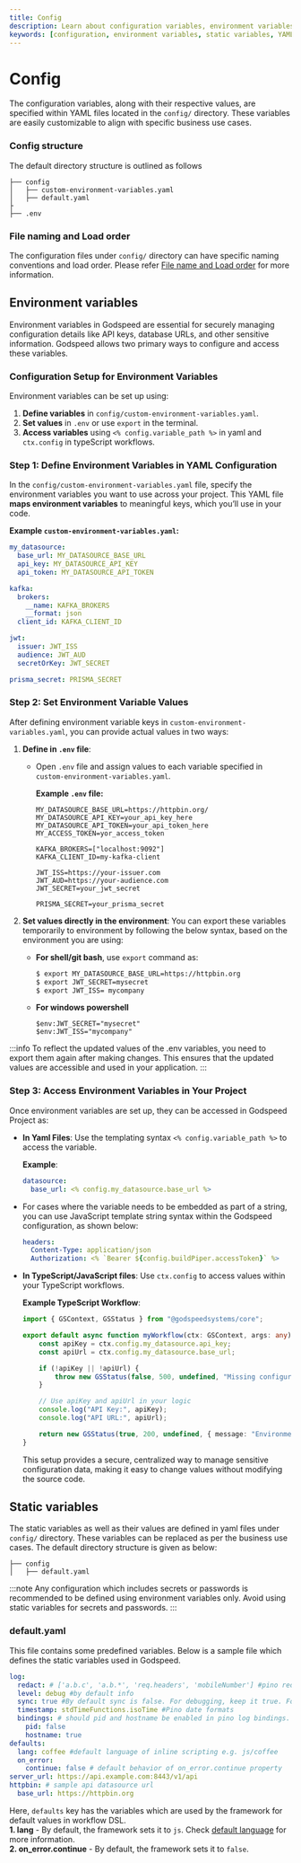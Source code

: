 ```yaml
---
title: Config
description: Learn about configuration variables, environment variables, and static variables in Godspeed.
keywords: [configuration, environment variables, static variables, YAML, config directory]
---
```

# Config

The configuration variables, along with their respective values, are specified within YAML files located in the `config/` directory. These variables are easily customizable to align with specific business use cases. 
### Config structure
The default directory structure is outlined as follows

```
├── config
│   ├── custom-environment-variables.yaml
│   ├── default.yaml
├
├── .env
```

### File naming and Load order
The configuration files under `config/` directory can have specific naming conventions and load order. Please refer [File name and Load order](https://github.com/node-config/node-config/wiki/Configuration-Files#file-load-order) for more information.


## Environment variables

Environment variables in Godspeed are essential for securely managing configuration details like API keys, database URLs, and other sensitive information. Godspeed allows two primary ways to configure and access these variables.

### Configuration Setup for Environment Variables

Environment variables can be set up using: 
1. **Define variables** in `config/custom-environment-variables.yaml`.
2. **Set values** in `.env` or use `export` in the terminal.
3. **Access variables** using `<% config.variable_path %>` in yaml and `ctx.config` in typeScript workflows.

### Step 1: Define Environment Variables in YAML Configuration

In the `config/custom-environment-variables.yaml` file, specify the environment variables you want to use across your project. This YAML file **maps environment variables** to meaningful keys, which you’ll use in your code.

**Example `custom-environment-variables.yaml`:**

```yaml
my_datasource:
  base_url: MY_DATASOURCE_BASE_URL
  api_key: MY_DATASOURCE_API_KEY
  api_token: MY_DATASOURCE_API_TOKEN

kafka:
  brokers:
    __name: KAFKA_BROKERS
    __format: json
  client_id: KAFKA_CLIENT_ID

jwt:
  issuer: JWT_ISS
  audience: JWT_AUD
  secretOrKey: JWT_SECRET

prisma_secret: PRISMA_SECRET
```

### Step 2: Set Environment Variable Values

After defining environment variable keys in `custom-environment-variables.yaml`, you can provide actual values in two ways:

1. **Define in `.env` file**:
   - Open `.env` file and assign values to each variable specified in `custom-environment-variables.yaml`.

     **Example `.env` file:**
     ```plaintext
     MY_DATASOURCE_BASE_URL=https://httpbin.org/
     MY_DATASOURCE_API_KEY=your_api_key_here
     MY_DATASOURCE_API_TOKEN=your_api_token_here
     MY_ACCESS_TOKEN=yor_access_token
     
     KAFKA_BROKERS=["localhost:9092"]
     KAFKA_CLIENT_ID=my-kafka-client
     
     JWT_ISS=https://your-issuer.com
     JWT_AUD=https://your-audience.com
     JWT_SECRET=your_jwt_secret
     
     PRISMA_SECRET=your_prisma_secret
     ```

2. **Set values directly in the environment**:
    You can export these variables temporarily to environment by following the below syntax, based on the environment you are using:
    - **For shell/git bash**, use `export` command as:
      ```bash
      $ export MY_DATASOURCE_BASE_URL=https://httpbin.org
      $ export JWT_SECRET=mysecret
      $ export JWT_ISS= mycompany
      ```
    - **For windows powershell**
      ```
      $env:JWT_SECRET="mysecret"
      $env:JWT_ISS="mycompany"
      ```

:::info To reflect the updated values of the .env variables, you need to export them again after making changes. This ensures that the updated values are accessible and used in your application.
:::


### Step 3: Access Environment Variables in Your Project

Once environment variables are set up, they can be accessed in Godspeed Project as:

- **In Yaml Files**: Use the templating syntax `<% config.variable_path %>` to access the variable.
  
  **Example**:
  ```yaml
  datasource:
    base_url: <% config.my_datasource.base_url %>
  ```
- For cases where the variable needs to be embedded as part of a string, you can use JavaScript template string syntax within the Godspeed configuration, as shown below:
  
  ```yaml
  headers: 
    Content-Type: application/json
    Authorization: <% `Bearer ${config.buildPiper.accessToken}` %>    # to use Bearer + token 
  ```
  
- **In TypeScript/JavaScript files**:
  Use `ctx.config` to access values within your TypeScript workflows.

  **Example TypeScript Workflow**:
  ```typescript
  import { GSContext, GSStatus } from "@godspeedsystems/core";

  export default async function myWorkflow(ctx: GSContext, args: any) {
      const apiKey = ctx.config.my_datasource.api_key;
      const apiUrl = ctx.config.my_datasource.base_url;

      if (!apiKey || !apiUrl) {
          throw new GSStatus(false, 500, undefined, "Missing configuration variables");
      }

      // Use apiKey and apiUrl in your logic
      console.log("API Key:", apiKey);
      console.log("API URL:", apiUrl);

      return new GSStatus(true, 200, undefined, { message: "Environment variables accessed successfully" });
  }
  ```
  This setup provides a secure, centralized way to manage sensitive configuration data, making it easy to change values without modifying the source code.


## Static variables
The static variables as well as their values are defined in yaml files under `config/` directory. These variables can be replaced as per the business use cases. The default directory structure is given as below:

```
├── config
│   ├── default.yaml
```

:::note
Any configuration which includes secrets or passwords is recommended to be defined using environment variables only. Avoid using static variables for secrets and passwords.
:::

### default.yaml
This file contains some predefined variables. Below is a sample file which defines the static variables used in Godspeed.
```yaml
log:
  redact: # ['a.b.c', 'a.b.*', 'req.headers', 'mobileNumber'] #pino redact rules. Default null.
  level: debug #by default info
  sync: true #By default sync is false. For debugging, keep it true. For performance keep it false.
  timestamp: stdTimeFunctions.isoTime #Pino date formats
  bindings: # should pid and hostname be enabled in pino log bindings.
    pid: false
    hostname: true 
defaults:
  lang: coffee #default language of inline scripting e.g. js/coffee
  on_error:
    continue: false # default behavior of on_error.continue property
server_url: https://api.example.com:8443/v1/api
httpbin: # sample api datasource url
  base_url: https://httpbin.org
```

Here, `defaults` key has the variables which are used by the framework for default values in workflow DSL.    
**1. lang** - By default, the framework sets it to `js`. Check [default language](../inline-scripting/overview.md/#default-language-at-global-level) for more information.   
**2. on_error.continue** - By default, the framework sets it to `false`.
